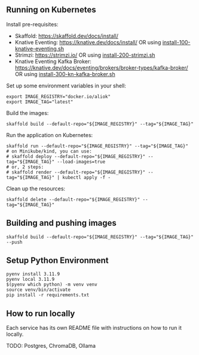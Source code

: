 
## Running on Kubernetes

Install pre-requisites:
- Skaffold: https://skaffold.dev/docs/install/
- Knative Eventing: https://knative.dev/docs/install/ OR using [install-100-knative-eventing.sh](hack/install-100-knative-eventing.sh)
- Strimzi: https://strimzi.io/ OR using [install-200-strimzi.sh](hack/install-200-strimzi.sh)
- Knative Eventing Kafka Broker: https://knative.dev/docs/eventing/brokers/broker-types/kafka-broker/ OR using [install-300-kn-kafka-broker.sh](hack/install-300-kn-kafka-broker.sh)

Set up some environment variables in your shell:

```shell
export IMAGE_REGISTRY="docker.io/aliok"
export IMAGE_TAG="latest"
```

Build the images:
```shell
skaffold build --default-repo="${IMAGE_REGISTRY}" --tag="${IMAGE_TAG}"
```
Run the application on Kubernetes:

```shell
skaffold run --default-repo="${IMAGE_REGISTRY}" --tag="${IMAGE_TAG}"
# on Minikube/kind, you can use:
# skaffold deploy --default-repo="${IMAGE_REGISTRY}" --tag="${IMAGE_TAG}" --load-images=true
# or, 2 steps:
# skaffold render --default-repo="${IMAGE_REGISTRY}" --tag="${IMAGE_TAG}" | kubectl apply -f -
```

Clean up the resources:

```shell
skaffold delete --default-repo="${IMAGE_REGISTRY}" --tag="${IMAGE_TAG}"
```

## Building and pushing images

```shell
skaffold build --default-repo="${IMAGE_REGISTRY}" --tag="${IMAGE_TAG}" --push
```


## Setup Python Environment
```shell
pyenv install 3.11.9
pyenv local 3.11.9
$(pyenv which python) -m venv venv
source venv/bin/activate
pip install -r requirements.txt
```

## How to run locally

Each service has its own README file with instructions on how to run it locally.

TODO: Postgres, ChromaDB, Ollama
